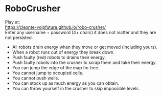 # RoboCrusher

Play at:<br>
https://cleonte-voipfuture.github.io/robo-crusher/<br>
Enter any username + password (4+ chars) it does not matter and they are not persisted.

- All robots drain energy when they move or get moved (including yours).
- When a robot runs out of energy they break down.
- Push faulty (red) robots to drains their energy.
- Push faulty robots into the crusher to scrap them and take their energy.
- You can jump the edge of the map for free.
- You cannot jump to occupied cells.
- You cannot push walls.
- You can stock up as much energy as you can obtain.
- You can throw yourself in the crusher to skip impossible levels.
